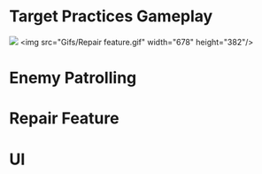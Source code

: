 # Target Practices Gameplay
![]([https://github.com/JoshuaBoyceHyland/3rdPersonUnity/blob/main/Gifs/Player.gif](https://github.com/ITCGamesProg2/labs22-Joshua-BoyceHyland/blob/main/Gifs/Repair%20feature.gif))
<img src="Gifs/Repair feature.gif" width="678" height="382"/>

# Enemy Patrolling
# Repair Feature
# UI
